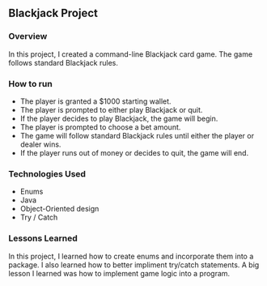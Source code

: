 ## Blackjack Project

### Overview
In this project, I created a command-line Blackjack card game. The game follows standard Blackjack rules. 

### How to run
* The player is granted a $1000 starting wallet. 
* The player is prompted to either play Blackjack or quit.
* If the player decides to play Blackjack, the game will begin.
* The player is prompted to choose a bet amount.
* The game will follow standard Blackjack rules until either the player or dealer wins.
* If the player runs out of money or decides to quit, the game will end.


### Technologies Used
* Enums
* Java
* Object-Oriented design
* Try / Catch

### Lessons Learned
In this project, I learned how to create enums and incorporate them into a package. I also learned how to better impliment try/catch statements. A big lesson I learned was how to implement game logic into a program.
